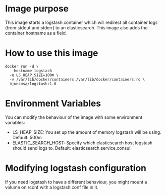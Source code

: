 Image purpose
=============

This image starts a logstash container which will redirect all container logs (from stdout and stderr) to an elasticsearch. This image also adds the container hostname as a field.

How to use this image
=====================

```
docker run -d \
  --hostname logstash
  -e LS_HEAP_SIZE=100m \
  -v /var/lib/docker/containers:/var/lib/docker/containers:ro \
  bjuncosa/logstash:1.0
```

Environment Variables
=====================

You can modify the behaviour of the image with some environment variables:

* LS_HEAP_SIZE: You set up the amount of memory logstash will be using. Default: 500m
* ELASTIC_SEARCH_HOST: Specify which elasticsearch host logstash should send logs to. Default: elasticsearch.service.consul

Modifying logstash configuration
================================

If you need logstash to have a different behaviour, you might mount a volume on /conf with a logstash.conf file in it.
